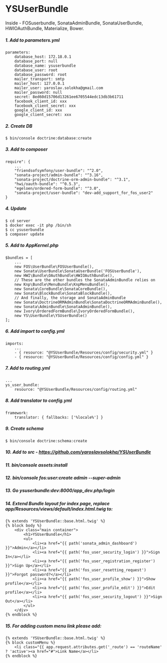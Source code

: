 YSUserBundle
=======
Inside - FOSuserbundle, SonataAdminBundle, SonataUserBundle, HWIOAuthBundle, Materialize, Bower.

##### 1. Add to parameters.yml
```
parameters:
    database_host: 172.18.0.1
    database_port: null
    database_name: ysuserbundle
    database_user: root
    database_password: root
    mailer_transport: smtp
    mailer_host: 127.0.0.1
    mailer_user: yaroslav.solokha@gmail.com
    mailer_password: null
    secret: 8ed60d15706d13261ee6705544edc13db3b61711
    facebook_client_id: xxx
    facebook_client_secret: xxx
    google_client_id: xxx
    google_client_secret: xxx
```
##### 2. Create DB
```
$ bin/console doctrine:database:create
```
##### 3. Add to composer
```
require": {
    ...
    "friendsofsymfony/user-bundle": "^2.0",
    "sonata-project/admin-bundle": "^3.16",
    "sonata-project/doctrine-orm-admin-bundle": "^3.1",
    "hwi/oauth-bundle": "^0.5.3",
    "egeloen/ordered-form-bundle": "^3.0",
    "sonata-project/user-bundle": "dev-add_support_for_fos_user2"
}
```
##### 4. Update
```
$ cd server
$ docker exec -it php /bin/sh
$ cc ysuserbundle
$ composer update
```
##### 5. Add to AppKernel.php
```
$bundles = [
    ...
    new FOS\UserBundle\FOSUserBundle(),
    new Sonata\UserBundle\SonataUserBundle('FOSUserBundle'),
    new HWI\Bundle\OAuthBundle\HWIOAuthBundle(),
    // These are the other bundles the SonataAdminBundle relies on
    new Knp\Bundle\MenuBundle\KnpMenuBundle(),
    new Sonata\CoreBundle\SonataCoreBundle(),
    new Sonata\BlockBundle\SonataBlockBundle(),
    // And finally, the storage and SonataAdminBundle
    new Sonata\DoctrineORMAdminBundle\SonataDoctrineORMAdminBundle(),
    new Sonata\AdminBundle\SonataAdminBundle(),
    new Ivory\OrderedFormBundle\IvoryOrderedFormBundle(),
    new YS\UserBundle\YSUserBundle()
];
```
##### 6. Add import to config.yml
```
imports:
    ...
    - { resource: "@YSUserBundle/Resources/config/security.yml" }
    - { resource: "@YSUserBundle/Resources/config/config.yml" }
```
##### 7. Add to routing.yml
```
...
ys_user_bundle:
    resource: "@YSUserBundle/Resources/config/routing.yml"
```
##### 8. Add translator to config.yml
```
framework:
    translator: { fallbacks: ['%locale%'] }
```
##### 9. Create schema
```
$ bin/console doctrine:schema:create
```
##### 10. Add to src - https://github.com/yaroslavsolokha/YSUserBundle
##### 11. bin/console assets:install
##### 12. bin/console fos:user:create admin --super-admin
##### 13. Go ysuserbundle:dev:8000/app_dev.php/login
##### 14. Extend Bundle layout for index page, replace app/Resources/views/default/index.html.twig to:
```
{% extends 'YSUserBundle::base.html.twig' %}
{% block body %}
    <div class="main container">
        <h1>YSUserBundle</h1>
        <ul>
            <li><a href="{{ path('sonata_admin_dashboard') }}">Admin</a></li>
            <li><a href="{{ path('fos_user_security_login') }}">Sign In</a></li>
            <li><a href="{{ path('fos_user_registration_register') }}">Sign Up</a></li>
            <li><a href="{{ path('fos_user_resetting_request') }}">Forgot password?</a></li>
            <li><a href="{{ path('fos_user_profile_show') }}">Show profile</a></li>
            <li><a href="{{ path('fos_user_profile_edit') }}">Edit profile</a></li>
            <li><a href="{{ path('fos_user_security_logout') }}">Sign Out</a></li>
        </ul>
    </div>
{% endblock %}
```
##### 15. For adding custom menu link please add:
``` 
{% extends 'YSUserBundle::base.html.twig' %}
{% block customMenu %}
    <li class="{{ app.request.attributes.get('_route') == 'routeName' ? 'active'><a href="#">Link Name</a></li>
{% endblock %}
```